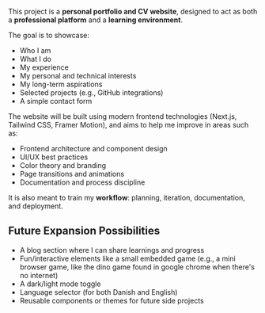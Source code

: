 This project is a **personal portfolio and CV website**, designed to act as both a **professional platform** and a **learning environment**.

The goal is to showcase:
- Who I am
- What I do
- My experience
- My personal and technical interests
- My long-term aspirations
- Selected projects (e.g., GitHub integrations)
- A simple contact form

The website will be built using modern frontend technologies (Next.js, Tailwind CSS, Framer Motion), and aims to help me improve in areas such as:
- Frontend architecture and component design
- UI/UX best practices
- Color theory and branding
- Page transitions and animations
- Documentation and process discipline

It is also meant to train my **workflow**: planning, iteration, documentation, and deployment.
## Future Expansion Possibilities
- A blog section where I can share learnings and progress
- Fun/interactive elements like a small embedded game (e.g., a mini browser game, like the dino game found in google chrome when there's no internet)
- A dark/light mode toggle
- Language selector (for both Danish and English)
- Reusable components or themes for future side projects